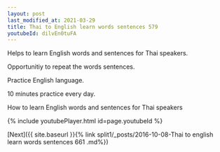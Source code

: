 ```yaml
---
layout: post
last_modified_at: 2021-03-29
title: Thai to English learn words sentences 579 
youtubeId: dilvEn0tuFA
---
```

 
 
Helps to learn English words and sentences for Thai speakers.

Opportunitiy to repeat the words sentences. 

Practice English language. 
 
10 minutes practice every day. 
 
How to learn English words and sentences for Thai speakers 
 
{% include youtubePlayer.html id=page.youtubeId %}
 
 
[Next]({{ site.baseurl }}{% link  split1/_posts/2016-10-08-Thai to english learn words sentences 661 .md%})
 
